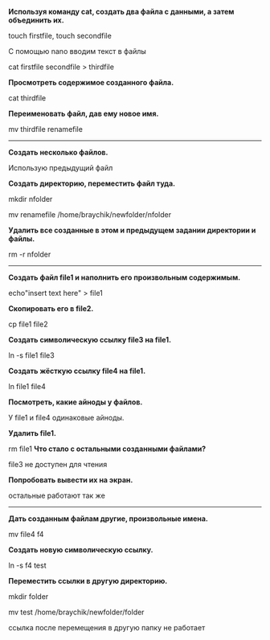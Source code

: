 **Используя команду cat, создать два файла с данными, а затем объединить их.**

touch firstfile, touch secondfile

С помощью nano вводим текст в файлы

cat firstfile secondfile > thirdfile

**Просмотреть содержимое созданного файла.**

cat thirdfile

**Переименовать файл, дав ему новое имя.**

mv thirdfile renamefile

--------------------------------------------------------------------------------------------------------
**Создать несколько файлов.**

Использую предыдущий файл

**Создать директорию, переместить файл туда.**

mkdir nfolder

mv renamefile /home/braychik/newfolder/nfolder

**Удалить все созданные в этом и предыдущем задании директории и файлы.**

rm -r nfolder

--------------------------------------------------------------------------------------------------------
**Создать файл file1 и наполнить его произвольным содержимым.**

echo"insert text here" > file1

**Скопировать его в file2.**

cp file1 file2

**Создать символическую ссылку file3 на file1.**

ln -s file1 file3

**Создать жёсткую ссылку file4 на file1.**

ln file1 file4

**Посмотреть, какие айноды у файлов.**

У file1 и file4 одинаковые айноды.

**Удалить file1.**

rm file1
**Что стало с остальными созданными файлами?**

file3 не доступен для чтения

**Попробовать вывести их на экран.**

остальные работают так же

-----------------------------------------------------------------------------------------------------------
**Дать созданным файлам другие, произвольные имена.**

mv file4 f4

**Создать новую символическую ссылку.**

ln -s f4 test

**Переместить ссылки в другую директорию.**

mkdir folder

mv test /home/braychik/newfolder/folder

ссылка после перемещения в другую папку не работает